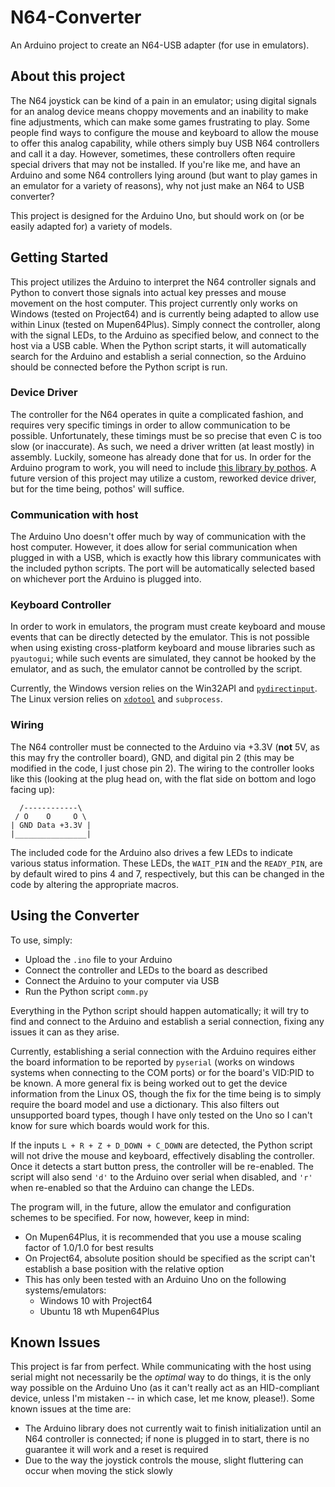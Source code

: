 # N64-Converter

An Arduino project to create an N64-USB adapter (for use in emulators).

## About this project

The N64 joystick can be kind of a pain in an emulator; using digital signals for an analog device means choppy movements and an inability to make fine adjustments, which can make some games frustrating to play. Some people find ways to configure the mouse and keyboard to allow the mouse to offer this analog capability, while others simply buy USB N64 controllers and call it a day. However, sometimes, these controllers often require special drivers that may not be installed. If you're like me, and have an Arduino and some N64 controllers lying around (but want to play games in an emulator for a variety of reasons), why not just make an N64 to USB converter?

This project is designed for the Arduino Uno, but should work on (or be easily adapted for) a variety of models.

## Getting Started

This project utilizes the Arduino to interpret the N64 controller signals and Python to convert those signals into actual key presses and mouse movement on the host computer. This project currently only works on Windows (tested on Project64) and is currently being adapted to allow use within Linux (tested on Mupen64Plus). Simply connect the controller, along with the signal LEDs, to the Arduino as specified below, and connect to the host via a USB cable. When the Python script starts, it will automatically search for the Arduino and establish a serial connection, so the Arduino should be connected before the Python script is run.

### Device Driver

The controller for the N64 operates in quite a complicated fashion, and requires very specific timings in order to allow communication to be possible. Unfortunately, these timings must be so precise that even C is too slow (or inaccurate). As such, we need a driver written (at least mostly) in assembly. Luckily, someone has already done that for us. In order for the Arduino program to work, you will need to include [this library by pothos](https://github.com/pothos/arduino-n64-controller-library). A future version of this project may utilize a custom, reworked device driver, but for the time being, pothos' will suffice.

### Communication with host

The Arduino Uno doesn't offer much by way of communication with the host computer. However, it does allow for serial communication when plugged in with a USB, which is exactly how this library communicates with the included python scripts. The port will be automatically selected based on whichever port the Arduino is plugged into.

### Keyboard Controller

In order to work in emulators, the program must create keyboard and mouse events that can be directly detected by the emulator. This is not possible when using existing cross-platform keyboard and mouse libraries such as `pyautogui`; while such events are simulated, they cannot be hooked by the emulator, and as such, the emulator cannot be controlled by the script.

Currently, the Windows version relies on the Win32API and [`pydirectinput`](https://pypi.org/project/PyDirectInput/). The Linux version relies on [`xdotool`](http://manpages.ubuntu.com/manpages/trusty/man1/xdotool.1.html) and `subprocess`.

### Wiring

The N64 controller must be connected to the Arduino via +3.3V (**not** 5V, as this may fry the controller board), GND, and digital pin 2 (this may be modified in the code, I just chose pin 2). The wiring to the controller looks like this (looking at the plug head on, with the flat side on bottom and logo facing up):

      /------------\
     / O    O     O \
    | GND Data +3.3V |
    |________________|

The included code for the Arduino also drives a few LEDs to indicate various status information. These LEDs, the `WAIT_PIN` and the `READY_PIN`, are by default wired to pins 4 and 7, respectively, but this can be changed in the code by altering the appropriate macros.

## Using the Converter

To use, simply:

* Upload the `.ino` file to your Arduino
* Connect the controller and LEDs to the board as described
* Connect the Arduino to your computer via USB
* Run the Python script `comm.py`

Everything in the Python script should happen automatically; it will try to find and connect to the Arduino and establish a serial connection, fixing any issues it can as they arise.

Currently, establishing a serial connection with the Arduino requires either the board information to be reported by `pyserial` (works on windows systems when connecting to the COM ports) or for the board's VID:PID to be known. A more general fix is being worked out to get the device information from the Linux OS, though the fix for the time being is to simply require the board model and use a dictionary. This also filters out unsupported board types, though I have only tested on the Uno so I can't know for sure which boards would work for this.

If the inputs `L + R + Z + D_DOWN + C_DOWN` are detected, the Python script will not drive the mouse and keyboard, effectively disabling the controller. Once it detects a start button press, the controller will be re-enabled. The script will also send `'d'` to the Arduino over serial when disabled, and `'r'` when re-enabled so that the Arduino can change the LEDs.

The program will, in the future, allow the emulator and configuration schemes to be specified. For now, however, keep in mind:

* On Mupen64Plus, it is recommended that you use a mouse scaling factor of 1.0/1.0 for best results
* On Project64, absolute position should be specified as the script can't establish a base position with the relative option
* This has only been tested with an Arduino Uno on the following systems/emulators:
  * Windows 10 with Project64
  * Ubuntu 18 wth Mupen64Plus

## Known Issues

This project is far from perfect. While communicating with the host using serial might not necessarily be the *optimal* way to do things, it is the only way possible on the Arduino Uno (as it can't really act as an HID-compliant device, unless I'm mistaken -- in which case, let me know, please!). Some known issues at the time are:

* The Arduino library does not currently wait to finish initialization until an N64 controller is connected; if none is plugged in to start, there is no guarantee it will work and a reset is required
* Due to the way the joystick controls the mouse, slight fluttering can occur when moving the stick slowly
